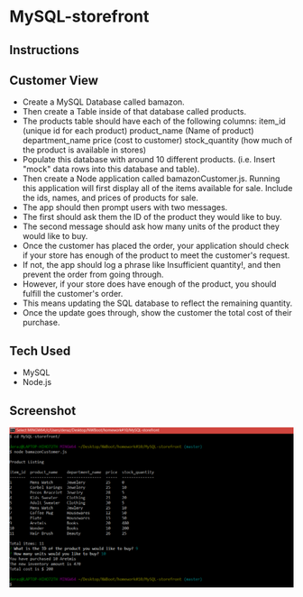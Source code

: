 # MySQL-storefront

## Instructions

## Customer View

*	Create a MySQL Database called bamazon.
*	Then create a Table inside of that database called products.
*	The products table should have each of the following columns:
	item_id (unique id for each product)
	product_name (Name of product)
	department_name
	price (cost to customer)
	stock_quantity (how much of the product is available in stores)
*	Populate this database with around 10 different products. (i.e. Insert "mock" data rows into this database and table).
*	Then create a Node application called bamazonCustomer.js. Running this application will first display all of the items available for sale. Include the ids, names, and prices of products for sale.
*	The app should then prompt users with two messages.
*	The first should ask them the ID of the product they would like to buy.
*	The second message should ask how many units of the product they would like to buy.
*	Once the customer has placed the order, your application should check if your store has enough of the product to meet the customer's request.
*	If not, the app should log a phrase like Insufficient quantity!, and then prevent the order from going through.
*	However, if your store does have enough of the product, you should fulfill the customer's order.
*	This means updating the SQL database to reflect the remaining quantity.
*	Once the update goes through, show the customer the total cost of their purchase.

## Tech Used

* MySQL
* Node.js

## Screenshot
![](images/Screenshot%20.png)


